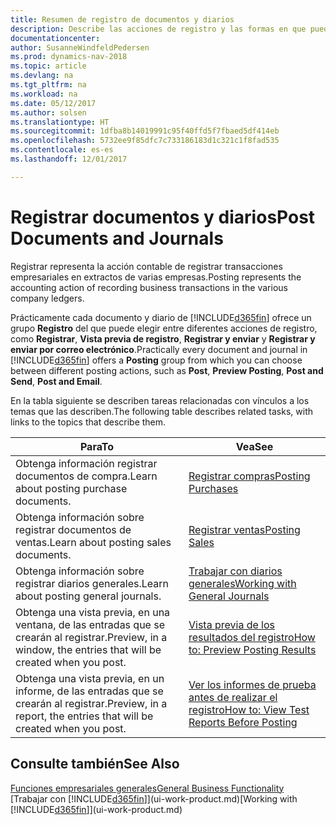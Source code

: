 ```yaml
---
title: Resumen de registro de documentos y diarios
description: Describe las acciones de registro y las formas en que puede enviar documentos y diarios.
documentationcenter: 
author: SusanneWindfeldPedersen
ms.prod: dynamics-nav-2018
ms.topic: article
ms.devlang: na
ms.tgt_pltfrm: na
ms.workload: na
ms.date: 05/12/2017
ms.author: solsen
ms.translationtype: HT
ms.sourcegitcommit: 1dfba8b14019991c95f40ffd5f7fbaed5df414eb
ms.openlocfilehash: 5732ee9f85dfc7c733186183d1c321c1f8fad535
ms.contentlocale: es-es
ms.lasthandoff: 12/01/2017

---
```

# <a name="post-documents-and-journals"></a><span data-ttu-id="ac3fe-103">Registrar documentos y diarios</span><span class="sxs-lookup"><span data-stu-id="ac3fe-103">Post Documents and Journals</span></span>
<span data-ttu-id="ac3fe-104">Registrar representa la acción contable de registrar transacciones empresariales en extractos de varias empresas.</span><span class="sxs-lookup"><span data-stu-id="ac3fe-104">Posting represents the accounting action of recording business transactions in the various company ledgers.</span></span>

<span data-ttu-id="ac3fe-105">Prácticamente cada documento y diario de [!INCLUDE[d365fin](includes/d365fin_md.md)] ofrece un grupo **Registro** del que puede elegir entre diferentes acciones de registro, como **Registrar**, **Vista previa de registro**, **Registrar y enviar** y **Registrar y enviar por correo electrónico**.</span><span class="sxs-lookup"><span data-stu-id="ac3fe-105">Practically every document and journal in [!INCLUDE[d365fin](includes/d365fin_md.md)] offers a **Posting** group from which you can choose between different posting actions, such as **Post**, **Preview Posting**, **Post and Send**, **Post and Email**.</span></span>

<span data-ttu-id="ac3fe-106">En la tabla siguiente se describen tareas relacionadas con vínculos a los temas que las describen.</span><span class="sxs-lookup"><span data-stu-id="ac3fe-106">The following table describes related tasks, with links to the topics that describe them.</span></span>

| <span data-ttu-id="ac3fe-107">Para</span><span class="sxs-lookup"><span data-stu-id="ac3fe-107">To</span></span> | <span data-ttu-id="ac3fe-108">Vea</span><span class="sxs-lookup"><span data-stu-id="ac3fe-108">See</span></span> |
| --- | --- |
| <span data-ttu-id="ac3fe-109">Obtenga información registrar documentos de compra.</span><span class="sxs-lookup"><span data-stu-id="ac3fe-109">Learn about posting purchase documents.</span></span> |[<span data-ttu-id="ac3fe-110">Registrar compras</span><span class="sxs-lookup"><span data-stu-id="ac3fe-110">Posting Purchases</span></span>](ui-post-purchases.md) |
| <span data-ttu-id="ac3fe-111">Obtenga información sobre registrar documentos de ventas.</span><span class="sxs-lookup"><span data-stu-id="ac3fe-111">Learn about posting sales documents.</span></span> |[<span data-ttu-id="ac3fe-112">Registrar ventas</span><span class="sxs-lookup"><span data-stu-id="ac3fe-112">Posting Sales</span></span>](ui-post-sales.md) |
| <span data-ttu-id="ac3fe-113">Obtenga información sobre registrar diarios generales.</span><span class="sxs-lookup"><span data-stu-id="ac3fe-113">Learn about posting general journals.</span></span> |[<span data-ttu-id="ac3fe-114">Trabajar con diarios generales</span><span class="sxs-lookup"><span data-stu-id="ac3fe-114">Working with General Journals</span></span>](ui-work-general-journals.md) |
| <span data-ttu-id="ac3fe-115">Obtenga una vista previa, en una ventana, de las entradas que se crearán al registrar.</span><span class="sxs-lookup"><span data-stu-id="ac3fe-115">Preview, in a window, the entries that will be created when you post.</span></span> |[<span data-ttu-id="ac3fe-116">Vista previa de los resultados del registro</span><span class="sxs-lookup"><span data-stu-id="ac3fe-116">How to: Preview Posting Results</span></span>](ui-how-preview-post-results.md) |
| <span data-ttu-id="ac3fe-117">Obtenga una vista previa, en un informe, de las entradas que se crearán al registrar.</span><span class="sxs-lookup"><span data-stu-id="ac3fe-117">Preview, in a report, the entries that will be created when you post.</span></span> |[<span data-ttu-id="ac3fe-118">Ver los informes de prueba antes de realizar el registro</span><span class="sxs-lookup"><span data-stu-id="ac3fe-118">How to: View Test Reports Before Posting</span></span>](ui-how-view-test-reports-posting.md) |

## <a name="see-also"></a><span data-ttu-id="ac3fe-119">Consulte también</span><span class="sxs-lookup"><span data-stu-id="ac3fe-119">See Also</span></span>
[<span data-ttu-id="ac3fe-120">Funciones empresariales generales</span><span class="sxs-lookup"><span data-stu-id="ac3fe-120">General Business Functionality</span></span>](ui-across-business-areas.md)  
<span data-ttu-id="ac3fe-121">[Trabajar con [!INCLUDE[d365fin](includes/d365fin_md.md)]](ui-work-product.md)</span><span class="sxs-lookup"><span data-stu-id="ac3fe-121">[Working with [!INCLUDE[d365fin](includes/d365fin_md.md)]](ui-work-product.md)</span></span>


